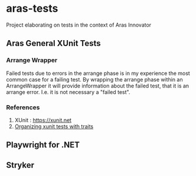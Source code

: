 # aras-tests

Project elaborating on tests in the context of Aras Innovator

## Aras General XUnit Tests

### Arrange Wrapper

Failed tests due to errors in the arrange phase is in my experience the most common case for a failing test. By wrapping the arrange phase within an ArrangeWrapper it will provide information about the failed test, that it is an arrange error. I.e. it is not necessary a "failed test".

### References

1. XUnit : https://xunit.net
2. [Organizing xunit tests with traits](https://www.brendanconnolly.net/organizing-tests-with-xunit-traits/)

## Playwright for .NET

## Stryker
